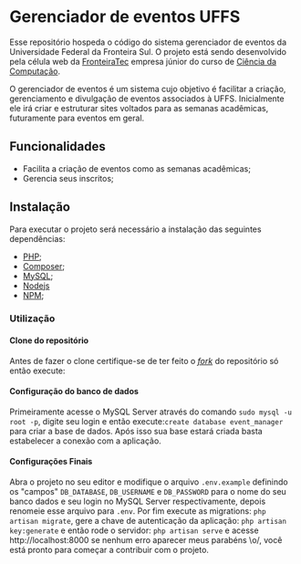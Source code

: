 # Gerenciador de eventos UFFS
Esse repositório hospeda o código do sistema gerenciador de eventos da Universidade Federal da Fronteira Sul. O projeto está sendo desenvolvido pela célula web da [FronteiraTec](http://fronteiratec.com/) empresa júnior do curso de [Ciência da Computação](https://cc.uffs.edu.br/).

O gerenciador de eventos é um sistema cujo objetivo é facilitar a criação, gerenciamento e divulgação de eventos associados à UFFS. Inicialmente ele irá criar e estruturar sites voltados para as semanas acadêmicas, futuramente para eventos em geral.

## Funcionalidades
 - Facilita a criação de eventos como as semanas acadêmicas;
 - Gerencia seus inscritos;

## Instalação
Para executar o projeto será necessário a instalação das seguintes dependências:
 - [PHP](https://www.php.net/downloads);
 - [Composer](https://getcomposer.org/download/);
 - [MySQL](https://www.mysql.com/downloads/);
 - [Nodejs](https://nodejs.org/en/)
 - [NPM](https://www.npmjs.com/package/npm);

### Utilização
#### Clone do repositório
Antes de fazer o clone certifique-se de ter feito o [_fork_](https://help.github.com/pt/github/getting-started-with-github/fork-a-repo) do repositório só então execute:

#### Configuração do banco de dados
Primeiramente acesse o MySQL Server através do comando `sudo mysql -u root -p`, digite seu login e então execute:`create database event_manager` para criar a base de dados. Após isso sua base estará criada basta estabelecer a conexão com a aplicação.

#### Configurações Finais
Abra o projeto no seu editor e modifique o arquivo `.env.example` definindo os "campos" `DB_DATABASE`, `DB_USERNAME` e `DB_PASSWORD` para o nome do seu banco dados e seu login no MySQL Server respectivamente, depois renomeie esse arquivo para `.env`. Por fim execute as migrations: `php artisan migrate`, gere a chave de autenticação da aplicação: `php artisan key:generate` e então rode o servidor: `php artisan serve` e acesse http://localhost:8000 se nenhum erro aparecer meus parabéns \o/, você está pronto para começar a contribuir com o projeto.

